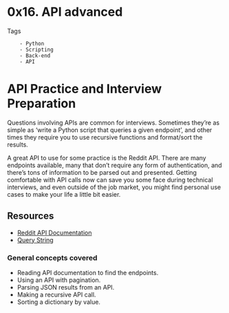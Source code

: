 # 0x16. API advanced

Tags
```
	- Python
	- Scripting
	- Back-end
	- API
```

# API Practice and Interview Preparation

Questions involving APIs are common for interviews. Sometimes they’re as simple as ‘write a Python script that queries a given endpoint’, and other times they require you to use recursive functions and format/sort the results.

A great API to use for some practice is the Reddit API. There are many endpoints available, many that don’t require any form of authentication, and there’s tons of information to be parsed out and presented. Getting comfortable with API calls now can save you some face during technical interviews, and even outside of the job market, you might find personal use cases to make your life a little bit easier.

## Resources
- [Reddit API Documentation](https://www.reddit.com/dev/api/)
- [Query String](https://en.wikipedia.org/wiki/Query_string)

### General concepts covered
- Reading API documentation to find the endpoints.
- Using an API with pagination.
- Parsing JSON results from an API.
- Making a recursive API call.
- Sorting a dictionary by value.

